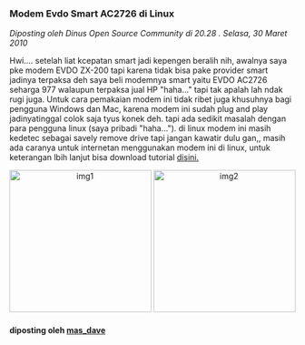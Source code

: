 ### **Modem Evdo Smart AC2726 di Linux**
_Diposting oleh Dinus Open Source Community di 20.28 . Selasa, 30 Maret 2010_


Hwi.... setelah liat kcepatan smart jadi kepengen beralih nih, awalnya saya pke modem EVDO ZX-200 tapi karena tidak bisa pake provider smart jadinya terpaksa deh saya beli modemnya smart yaitu EVDO AC2726 seharga 977 walaupun terpaksa jual HP "haha..." tapi tak apalah lah ndak rugi juga.
Untuk cara pemakaian modem ini tidak ribet juga khusuhnya bagi pengguna Windows dan Mac, karena modem ini sudah plug and play jadinyatinggal colok saja tyus konek deh. tapi ada sedikit masalah dengan para pengguna linux (saya pribadi "haha..."). di linux modem ini masih kedetec sebagai savely remove drive tapi jangan kawatir dulu gan,, masih ada caranya untuk internetan menggunakan modem ini di linux, untuk keterangan lbih lanjut bisa download tutorial [disini.](http://www.ziddu.com/download/9226892/modemsmartevdolinux.pdf.html)

<p align="center">
	<img src="./posts/2010-03-30-modem-evdo-smart-ac2726-di-linux/linux-logo.jpg" height="250px" alt="img1">
    <img src="./posts/2010-03-30-modem-evdo-smart-ac2726-di-linux/ZTE_Smart-AC2726_iws.jpg" height="250px" alt="img2">
</p> 

#### diposting oleh [mas_dave](http://devryan.blogspot.com/)
